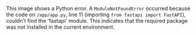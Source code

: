 This image shows a Python error. A `ModuleNotFoundError` occurred because the code on `/app/app.py`, line 11 (importing `from fastapi import FastAPI`), couldn't find the 'fastapi' module. This indicates that the required package was not installed in the current environment.